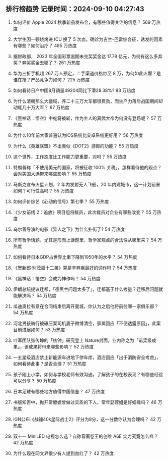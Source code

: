 
## 排行榜趋势 记录时间：2024-09-10 04:27:43
  
  1. 如何评价 Apple 2024 秋季新品发布会，有哪些值得关注的信息？ 569 万热度
    
  2. 大学生因一顿烧烤进 ICU 换了 5 次血，确诊为吉兰-巴雷综合征，诱发的因素有哪些？如何治疗？ 485 万热度
    
  3. 据财政部， 2023 年全国彩票逾期未兑奖奖金达 17.78 亿元，为何有这么多弃奖？弃奖奖金去哪了？ 261 万热度
    
  4. 华为三折手机超 267 万人预定，二手渠道价格炒至 8 万，为何如此火爆？是谁在抢？产品竞争力如何？ 225 万热度
    
  5. 如何看待日产中国8月销量49204同比下滑28.38%? 83 万热度
    
  6. 为什么清朝那么大疆域，养二十三万大军都很费劲，而生产力落后战国期间却动辄几十万大军？ 67 万热度
    
  7. 《黑神话：悟空》中蛇将被斩，作为主人的真武大帝为何没有登场呢？ 57 万热度
    
  8. 为什么10年前大家普遍认为iOS系统比安卓系统更好用？ 56 万热度
    
  9. 为什么《英雄联盟》不出类似《DOT2》游廊的功能？ 55 万热度
    
  10. 这个世界，工作态度比工作能力更重要，对吗？ 55 万热度
    
  11. 特朗普称「不使用美元的国家，将被征收 100% 关税」，怎样看待他的观点？会对美国大选带来哪些影响？ 55 万热度
    
  12. 马斯克宣布火星计划，2 年内发射无人飞船，20 年内建城市，这一计划前景如何？可行性高吗？ 55 万热度
    
  13. 如何评价综艺《心动的信号》第七季？ 55 万热度
    
  14. 《少女前线 2：追放》项目组将裁员，此次裁员对企业有哪些改变？ 55 万热度
    
  15. 乌尔善导演的电影《异人之下》为什么扑街了? 54 万热度
    
  16. 所有哲学话题，尤其是形而上话题里，哲学家观点的合法性从哪里来？ 54 万热度
    
  17. 如何看待日本GDP占世界比重下降到1950年的水平？ 54 万热度
    
  18. 《贺新郎·别茂嘉十二弟》算是辛弃疾最好的词作吗？ 54 万热度
    
  19. 《黑神话：悟空》会成为神作吗？ 54 万热度
    
  20. 伊朗总统提议迁都，「德黑兰问题太多了」，迁都基于什么考量？迁移后问题就能解决吗？ 54 万热度
    
  21. 瓜迪奥拉有意在合同结束后离开曼城，你认为之后他将前往哪一家俱乐部？ 54 万热度
    
  22. 河北男孩骑行被碾压案司机妻子微博清空，家属回应「不便透露原因」，此案目前进展如何？ 53 万热度
    
  23. 叶军团队张传坤的「核钟」研究登上 Nature封面，业内称之为「诺奖级成果」，该成果将带来哪些影响？ 52 万热度
    
  24. 一五星级酒店禁止新能源车进地下停车库，酒店回应「出于消防安全考虑」，如何看待此事？是否合理？ 51 万热度
    
  25. 孩子刚上小学，如何与学校老师有效沟通，了解孩子的在校表现？有哪些经验可以分享？ 50 万热度
    
  26. 日本足球有哪些地方值得中国借鉴？ 47 万热度
    
  27. 书版知否中，抛开常嬷嬷曾做过实质的下人，常年娶蓉姐是好姻缘吗？ 46 万热度
    
  28. IGN公布《战锤40k星际战士2》评分为8分，这一分数你认为合理吗？ 42 万热度
    
  29. 双十一 MiniLED 电视怎么选？自称音画卷王的创维 A6E 实力究竟怎么样？ 42 万热度
    
  30. 为什么现在网文界很少有人提到血红了？ 42 万热度
    